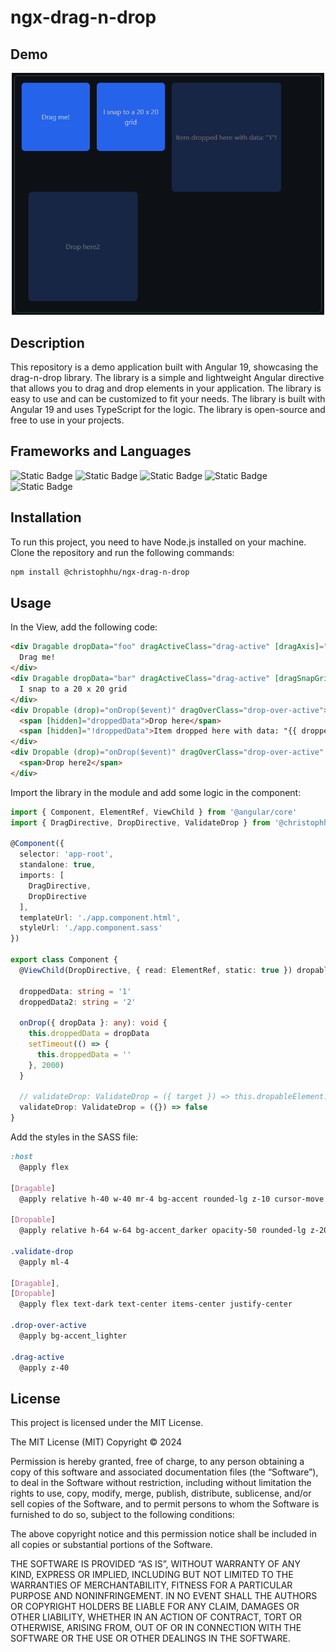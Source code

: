 # ngx-drag-n-drop

## Demo
<p align="center">
  <a href="https://christophhu.github.io/ngx-drag-n-drop"><img src="https://github.com/ChristophHu/ChristophHu/blob/main/assets/img/ngx-drag-n-drop.png" width="500" alt="image" /></a>
</p>

## Description
This repository is a demo application built with Angular 19, showcasing the drag-n-drop library. The library is a simple and lightweight Angular directive that allows you to drag and drop elements in your application. The library is easy to use and can be customized to fit your needs. The library is built with Angular 19 and uses TypeScript for the logic. The library is open-source and free to use in your projects.

## Frameworks and Languages
<p align="left">
  <img alt="Static Badge" src="https://img.shields.io/badge/Angular-000000.svg?style=for-the-badge&logo=angular&logoColor=white&labelColor=000000&color=000000">
  <img alt="Static Badge" src="https://img.shields.io/badge/HTML5-000000.svg?style=for-the-badge&logo=html5&logoColor=white&labelColor=E34F26&color=000000">
  <img alt="Static Badge" src="https://img.shields.io/badge/SASS-000000.svg?style=for-the-badge&logo=sass&logoColor=white&labelColor=CC6699&color=000000">
  <img alt="Static Badge" src="https://img.shields.io/badge/tailwindcss-000000?style=for-the-badge&logo=tailwindcss&logoColor=white&labelColor=06B6D4&color=000000">
  <img alt="Static Badge" src="https://img.shields.io/badge/TypeScript-000000.svg?style=for-the-badge&logo=typescript&logoColor=white&labelColor=007ACC&color=000000">
</p>

## Installation
To run this project, you need to have Node.js installed on your machine. Clone the repository and run the following commands:

```bash
npm install @christophhu/ngx-drag-n-drop
```

## Usage
In the View, add the following code:
```html
<div Dragable dropData="foo" dragActiveClass="drag-active" [dragAxis]="{y: true, x: true}" [touchStartLongPress]="{ delay: 300, delta: 30 }">
  Drag me!
</div>
<div Dragable dropData="bar" dragActiveClass="drag-active" [dragSnapGrid]="{ x: 20, y: 20 }" [touchStartLongPress]="{ delay: 300, delta: 30 }">
  I snap to a 20 x 20 grid
</div>
<div Dropable (drop)="onDrop($event)" dragOverClass="drop-over-active">
  <span [hidden]="droppedData">Drop here</span>
  <span [hidden]="!droppedData">Item dropped here with data: "{{ droppedData }}"!</span>
</div>
<div Dropable (drop)="onDrop($event)" dragOverClass="drop-over-active" [validateDrop]="validateDrop" class="validate-drop">
  <span>Drop here2</span>
</div>
```

Import the library in the module and add some logic in the component:
```typescript
import { Component, ElementRef, ViewChild } from '@angular/core'
import { DragDirective, DropDirective, ValidateDrop } from '@christophhu/ngx-drag-n-drop'

@Component({
  selector: 'app-root',
  standalone: true,
  imports: [
    DragDirective,
    DropDirective
  ],
  templateUrl: './app.component.html',
  styleUrl: './app.component.sass'
})

export class Component {
  @ViewChild(DropDirective, { read: ElementRef, static: true }) dropableElement!: ElementRef

  droppedData: string = '1'
  droppedData2: string = '2'  

  onDrop({ dropData }: any): void {
    this.droppedData = dropData
    setTimeout(() => {
      this.droppedData = ''
    }, 2000)
  }

  // validateDrop: ValidateDrop = ({ target }) => this.dropableElement.nativeElement.contains(target as Node)
  validateDrop: ValidateDrop = ({}) => false
}
```

Add the styles in the SASS file:
```scss
:host
  @apply flex

[Dragable]
  @apply relative h-40 w-40 mr-4 bg-accent rounded-lg z-10 cursor-move

[Dropable]
  @apply relative h-64 w-64 bg-accent_darker opacity-50 rounded-lg z-20

.validate-drop
  @apply ml-4

[Dragable],
[Dropable]
  @apply flex text-dark text-center items-center justify-center

.drop-over-active
  @apply bg-accent_lighter

.drag-active
  @apply z-40
```

## License
This project is licensed under the MIT License.

The MIT License (MIT)
Copyright © 2024 <copyright holders>

Permission is hereby granted, free of charge, to any person obtaining a copy of this software and associated documentation files (the “Software”), to deal in the Software without restriction, including without limitation the rights to use, copy, modify, merge, publish, distribute, sublicense, and/or sell copies of the Software, and to permit persons to whom the Software is furnished to do so, subject to the following conditions:

The above copyright notice and this permission notice shall be included in all copies or substantial portions of the Software.

THE SOFTWARE IS PROVIDED “AS IS”, WITHOUT WARRANTY OF ANY KIND, EXPRESS OR IMPLIED, INCLUDING BUT NOT LIMITED TO THE WARRANTIES OF MERCHANTABILITY, FITNESS FOR A PARTICULAR PURPOSE AND NONINFRINGEMENT. IN NO EVENT SHALL THE AUTHORS OR COPYRIGHT HOLDERS BE LIABLE FOR ANY CLAIM, DAMAGES OR OTHER LIABILITY, WHETHER IN AN ACTION OF CONTRACT, TORT OR OTHERWISE, ARISING FROM, OUT OF OR IN CONNECTION WITH THE SOFTWARE OR THE USE OR OTHER DEALINGS IN THE SOFTWARE.

